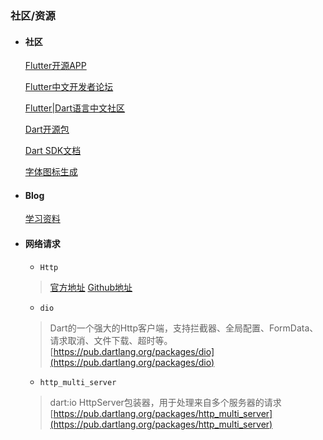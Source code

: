 ### 社区/资源

- #### 社区

  [Flutter开源APP](https://itsallwidgets.com/)

  [Flutter中文开发者论坛](http://flutter-dev.cn/)

  [Flutter|Dart语言中文社区](http://www.cndartlang.com/flutter)

  [Dart开源包](https://pub.dartlang.org/packages)

  [Dart SDK文档](https://api.dartlang.org/stable/1.24.3/index.html)

  [字体图标生成](http://fluttericon.com/)


- #### Blog

  [学习资料](https://marcinszalek.pl/flutter/filter-menu-ui-challenge/)


- #### 网络请求

  - `Http`

  > [官方地址](https://pub.dartlang.org/packages/http)
  > [Github地址](https://github.com/dart-lang/http)
  
  - `dio`

  > Dart的一个强大的Http客户端，支持拦截器、全局配置、FormData、请求取消、文件下载、超时等。
  > [https://pub.dartlang.org/packages/dio](https://pub.dartlang.org/packages/dio)

  - `http_multi_server`

  > dart:io HttpServer包装器，用于处理来自多个服务器的请求
  > [https://pub.dartlang.org/packages/http_multi_server](https://pub.dartlang.org/packages/http_multi_server)

